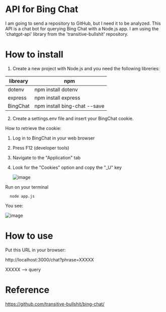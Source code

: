 # API for Bing Chat
I am going to send a repository to GitHub, but I need it to be analyzed.
This API is a chat bot for querying Bing Chat with a Node.js app.
I am using the 'chatgpt-api' library from the 'transitive-bullshit' repository.

# How to install

1) Create a new project with Node.js and you need the following libreries:

| libreary | npm | 
| ------------- | ------------- | 
| dotenv | npm install dotenv | 
| express | npm install express | 
| BingChat | npm install bing-chat --save | 

2) Create a settings.env file and insert your BingChat cookie.

How to retrieve the cookie:

1. Log in to BingChat in your web browser
2. Press F12 (developer tools)
3. Navigate to the "Application" tab
4. Look for the "Cookies" option and copy the "_U" key

   ![image](https://github.com/ottino/bingchat/assets/1232084/e86916f1-6992-48bb-a474-248bc2cfdfcd)


Run on your terminal

```
  node app.js 
```

You see:

![image](https://github.com/ottino/bingchat/assets/1232084/cff1bc54-f0a4-4313-953a-a30fdeb67913)

# How to use

Put this URL in your browser:

http://localhost:3000/chat?phrase=XXXXX

XXXXX --> query


# Reference
https://github.com/transitive-bullshit/bing-chat/
